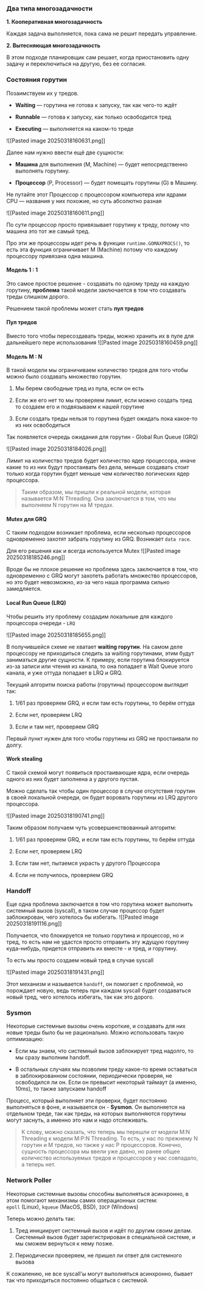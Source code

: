 ### Два типа многозадачности

**1. Кооперативная многозадачность**

Каждая задача выполняется, пока сама не решит передать управление.

**2. Вытесняющая многозадачность**

В этом подходе планировщик сам решает, когда приостановить одну задачу и переключиться на другую, без ее согласия.

### Состояния горутин

Позаимствуем их у тредов.

- **Waiting** — горутина не готова к запуску, так как чего-то ждёт
    
- **Runnable** — готова к запуску, как только освободится тред
    
- **Executing** — выполняется на каком-то треде

![[Pasted image 20250318160631.png]]

Далее нам нужно ввести ещё две сущности:

- **Машина** для выполнения (M, Machine) — будет непосредственно выполнять горутину.
    
- **Процессор** (P, Processor) — будет помещать горутины (G) в Машину.

Не путайте этот Процессор с процессором компьютера или ядрами CPU — названия у них похожие, но суть абсолютно разная

![[Pasted image 20250318160611.png]]


По сути процессор просто привязывает горутину к треду, потому что машина это тот же самый тред.

Про эти же процессоры идет речь в функции `runtime.GOMAXPROCS()`, то есть эта функция ограничивает M (Machine) потому что каждому процессору привязана одна машина.

#### Модель 1 : 1

Это самое простое решение - создавать по одному треду на каждую горутину, **проблема** такой модели заключается в том что создавать треды слишком дорого.

Решением такой проблемы может стать **пул тредов**

#### Пул тредов

Вместо того чтобы пересоздавать треды, можно хранить их в пуле для дальнейшего пере использования 
![[Pasted image 20250318160459.png]]

#### Модель M : N 

В такой модели мы ограничиваем количество тредов для того чтобы можно было создавать множество горутин.

1. Мы берем свободные тред из пула, если он есть 
	
2.  Если же его нет то мы проверяем лимит, если можно создать тред то создаем его и подвязываем к нашей горутине
	
3. Если создать треды нельзя то горутина будет ожидать пока какое-то из них освободиться

Так появляется очередь ожидания для горутин - Global Run Queue (GRQ)

![[Pasted image 20250318184026.png]]

Лимит на количество тредов будет количество ядер процессора, иначе какие то из них будут простаивать без дела, меньше создавать стоит только когда горутин будет меньше чем количество логических ядер процессора.

> Таким образом, мы пришли к реальной модели, которая называется M:N Threading. Она заключается в том, что мы выполняем N горутин на M тредах.


#### Mutex для GRQ

С таким подходом возникает проблема, если несколько процессоров одновременно захотят забрать горутину из GRQ. 
Возникает `data race`.

Для его решения как и всегда используется Mutex
![[Pasted image 20250318185246.png]]

Вроде бы не плохое решение но проблема здесь заключается в том, что одновременно с GRQ могут захотеть работать множество процессоров, но это будет невозможно, из-за чего наша программа сильно замедляется.

#### Local Run Queue (LRQ)

Чтобы решить эту проблему создадим локальные для каждого процессора очереди - `LRQ`

![[Pasted image 20250318185655.png]]

В получившейся схеме не хватает **waiting горутин**.
На самом деле процессору не приходиться следить за waiting горутинами, этим будут заниматься другие сущности. К примеру, если горутина блокируется из-за записи или чтения из канала, то она попадает в Wait Queue этого канала, и уже оттуда попадает в LRQ и GRQ.

Текущий алгоритм поиска работы (горутины) процессором выглядит так:

1. 1/61 раз проверяем GRQ, и если там есть горутины, то берём оттуда
    
2. Если нет, проверяем LRQ
    
3. Если и там нет, проверяем GRQ

Первый пункт нужен для того чтобы горутины из GRQ не простаивали по долгу.

#### Work stealing

С такой схемой могут появиться простаивающие ядра, если очередь одного из них будет заполнена а у другого пустая.

Можно сделать так чтобы один процессор в случае отсутствия горутин в своей локальной очереди, он будет воровать горутины из LRQ другого процессора.

![[Pasted image 20250318190741.png]]

Таким образом получаем чуть усовершенствованный алгоритм:

1. 1/61 раз проверяем GRQ, и если там есть горутины, то берём оттуда
    
2. Если нет, проверяем LRQ
    
3. Если там нет, пытаемся украсть у другого Процессора
    
4. Если не получилось, проверяем GRQ

### Handoff

Еще одна проблема заключается в том что горутина может выполнить системный вызов (syscall), в таком случае процессор будет заблокирован, чего хотелось бы избегать.
![[Pasted image 20250318191116.png]]

Получается, что блокируется не только горутина и процессор, но и тред, то есть нам не удастся просто отправить эту ждущую горутину куда-нибудь, придется отправить их вместе - и тред, и горутину.

То есть мы просто создаем новый тред в случае syscall

![[Pasted image 20250318191431.png]]

Этот механизм и называется `handoff`, он помогает с проблемой, но порождает новую, ведь теперь при каждом syscall будет создаваться новый тред, чего хотелось избегать, так как это дорого.

### Sysmon

Некоторые системные вызовы очень короткие, и создавать для них новые треды было бы не рационально.
Можно использовать такую оптимизацию:

- Если мы знаем, что системный вызов заблокирует тред надолго, то мы сразу выполним handoff.
    
- В остальных случаях мы позволим треду какое-то время оставаться в заблокированном состоянии, периодически проверяя, не освободился ли он. Если он превысит некоторый таймаут (а именно, 10ms), то также запускаем handoff

Процесс, который выполняет эти проверки, будет постоянно выполняться в фоне, и называется он - **Sysmon**.
Он выполняется на отдельном треде, так как треды, на которых выполняются горутины могут заснуть, а именно это нам и надо отслеживать.

>К слову, можно сказать, что теперь мы перешли от модели M:N Threading к модели M:P:N Threading. То есть, у нас по прежнему N горутин и M тредов, но также у нас P процессоров. Конечно, сущность процессора мы ввели уже давно, но ранее общее количество используемых тредов и процессоров у нас совпадало, а теперь нет.

### Network Poller

Некоторые системные вызовы способны выполняться асинхронно, в этом помогают механизмы самих операционных систем: `epoll` (Linux), `kqueue` (MacOS, BSD), `IOCP` (Windows)

Теперь можно делать так:

1. Тред инициирует системный вызов и идёт по другим своим делам. Системный вызов будет зарегистрирован в специальной системе, и мы сможем вернуться к нему позже.
    
2. Периодически проверяем, не пришел ли ответ для системного вызова

К сожалению, не все syscall'ы могут выполняться асинхронно, бывает так что приходиться постоянно общаться с системой.